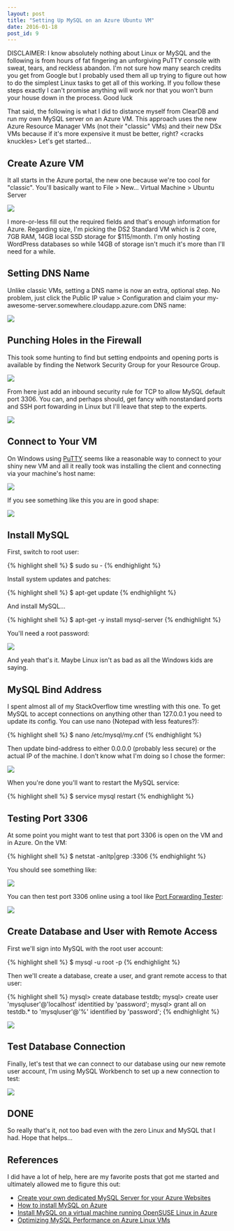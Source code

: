 ```yaml
---
layout: post
title: "Setting Up MySQL on an Azure Ubuntu VM"
date: 2016-01-18
post_id: 9
---
```


DISCLAIMER: I know absolutely nothing about Linux or MySQL and the following is from hours of fat fingering an unforgiving PuTTY console with sweat, tears, and reckless abandon. I'm not sure how many search credits you get from Google but I probably used them all up trying to figure out how to do the simplest Linux tasks to get all of this working. If you follow these steps exactly I can't promise anything will work nor that you won't burn your house down in the process. Good luck

That said, the following is what I did to distance myself from ClearDB and run my own MySQL server on an Azure VM. This approach uses the new Azure Resource Manager VMs (not their "classic" VMs) and their new DSx VMs because if it's more expensive it must be better, right? &lt;cracks knuckles&gt; Let's get started...

## Create Azure VM

It all starts in the Azure portal, the new one because we're too cool for "classic". You'll basically want to File &gt; New... Virtual Machine &gt; Ubuntu Server

![](https://andy.azureedge.net/blog/2016-01-18_16-46-24-635887216536189869.png)

I more-or-less fill out the required fields and that's enough information for Azure. Regarding size, I'm picking the DS2 Standard VM which is 2 core, 7GB RAM, 14GB local SSD storage for $115/month. I'm only hosting WordPress databases so while 14GB of storage isn't much it's more than I'll need for a while.

## Setting DNS Name

Unlike classic VMs, setting a DNS name is now an extra, optional step. No problem, just click the Public IP value > Configuration and claim your my-awesome-server.somewhere.cloudapp.azure.com DNS name:

![](https://andy.azureedge.net/blog/2016-01-18_17-42-33-635887251711322229.png)

## Punching Holes in the Firewall

This took some hunting to find but setting endpoints and opening ports is available by finding the Network Security Group for your Resource Group.

![](https://andy.azureedge.net/blog/2016-01-18_18-06-57-635887265593141497.png)

From here just add an inbound security rule for TCP to allow MySQL default port 3306. You can, and perhaps should, get fancy with nonstandard ports and SSH port fowarding in Linux but I'll leave that step to the experts.

![](https://andy.azureedge.net/blog/2016-01-18_18-12-46-635887268724337210.png)

## Connect to Your VM

On Windows using [PuTTY](http://puttyssh.org/download.html) seems like a reasonable way to connect to your shiny new VM and all it really took was installing the client and connecting via your machine's host name:

![](https://andy.azureedge.net/blog/2016-01-18_18-20-02-635887273999155340.png)

If you see something like this you are in good shape:

![](https://andy.azureedge.net/blog/2016-01-18_18-20-52-635887274235247152.png)

## Install MySQL

First, switch to root user:

{% highlight shell %}
$ sudo su -
{% endhighlight %}

Install system updates and patches:

{% highlight shell %}
$ apt-get update
{% endhighlight %}

And install MySQL...

{% highlight shell %}
$ apt-get -y install mysql-server
{% endhighlight %}

You'll need a root password:

![](https://andy.azureedge.net/blog/2016-01-18_18-33-22-635887280490440994.png)

And yeah that's it. Maybe Linux isn't as bad as all the Windows kids are saying.

## MySQL Bind Address

I spent almost all of my StackOverflow time wrestling with this one. To get MySQL to accept connections on anything other than 127.0.0.1 you need to update its config. You can use nano (Notepad with less features?):

{% highlight shell %}
$ nano /etc/mysql/my.cnf
{% endhighlight %}

Then update bind-address to either 0.0.0.0 (probably less secure) or the actual IP of the machine. I don't know what I'm doing so I chose the former:

![](https://andy.azureedge.net/blog/2016-01-18_18-35-27-635887283768552709.png)

When you're done you'll want to restart the MySQL service:

{% highlight shell %}
$ service mysql restart
{% endhighlight %}

## Testing Port 3306

At some point you might want to test that port 3306 is open on the VM and in Azure. On the VM:

{% highlight shell %}
$ netstat -anltp|grep :3306
{% endhighlight %}

You should see something like:

![](https://andy.azureedge.net/blog/2016-01-18_18-43-20-635887286101217696.png)

You can then test port 3306 online using a tool like [Port Forwarding Tester](http://www.yougetsignal.com/tools/open-ports/):

![](https://andy.azureedge.net/blog/2016-01-18_18-47-36-635887289089610912.png)

## Create Database and User with Remote Access

First we'll sign into MySQL with the root user account:

{% highlight shell %}
$ mysql -u root -p
{% endhighlight %}

Then we'll create a database, create a user, and grant remote access to that user:

{% highlight shell %}
mysql> create database testdb;
mysql> create user 'mysqluser'@'localhost' identitied by 'password';
mysql> grant all on testdb.* to 'mysqluser'@'%' identified by 'password';
{% endhighlight %}

![](https://andy.azureedge.net/blog/2016-01-18_18-56-21-635887294953754340.png)

## Test Database Connection

Finally, let's test that we can connect to our database using our new remote user account, I'm using MySQL Workbench to set up a new connection to test:

![](https://andy.azureedge.net/blog/2016-01-18_18-57-39-635887295850100631.png)

## DONE

So really that's it, not too bad even with the zero Linux and MySQL that I had. Hope that helps...

## References

I did have a lot of help, here are my favorite posts that got me started and ultimately allowed me to figure this out:

* [Create your own dedicated MySQL Server for your Azure Websites](https://azure.microsoft.com/en-us/blog/create-your-own-dedicated-mysql-server-for-your-azure-websites/)
* [How to install MySQL on Azure](https://azure.microsoft.com/en-us/documentation/articles/virtual-machines-linux-install-mysql/)
* [Install MySQL on a virtual machine running OpenSUSE Linux in Azure](https://azure.microsoft.com/en-us/documentation/articles/virtual-machines-linux-mysql-use-opensuse/)
* [Optimizing MySQL Performance on Azure Linux VMs](https://azure.microsoft.com/en-us/documentation/articles/virtual-machines-linux-optimize-mysql-perf/)